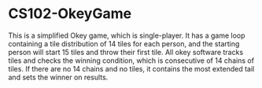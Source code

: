 # CS102-OkeyGame
This is a simplified Okey game, which is single-player. It has a game loop containing a tile distribution of 14 tiles for each person, and the starting person will start 15 tiles and throw their first tile. All okey software tracks tiles and checks the winning condition, which is consecutive of 14 chains of tiles. If there are no 14 chains and no tiles, it contains the most extended tail and sets the winner on results. 
